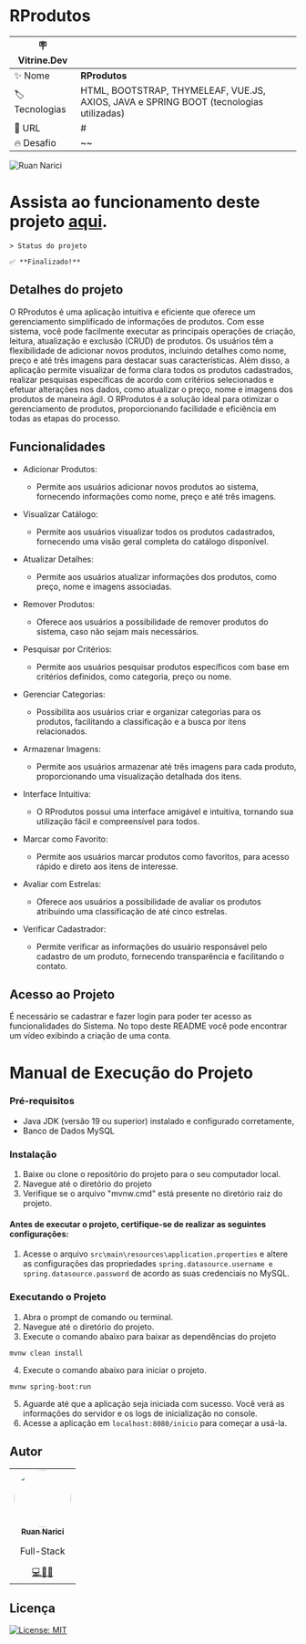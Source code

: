 # RProdutos

| :placard: Vitrine.Dev |     |
| -------------  | --- |
| :sparkles: Nome        | **RProdutos**
| :label: Tecnologias | HTML, BOOTSTRAP, THYMELEAF, VUE.JS, AXIOS, JAVA e SPRING BOOT (tecnologias utilizadas)
| :rocket: URL         | #
| :fire: Desafio     | ~~

<!-- Inserir imagem com a #vitrinedev ao final do link -->
![Ruan Narici](#vitrinedev)
<h1>
    Assista ao funcionamento deste projeto <a href="#">aqui</a>.
</h1>

``` 
> Status do projeto 

✅ **Finalizado!**

```
## Detalhes do projeto
O RProdutos é uma aplicação intuitiva e eficiente que oferece um gerenciamento simplificado de informações de produtos. Com esse sistema, você pode facilmente executar as principais operações de criação, leitura, atualização e exclusão (CRUD) de produtos. Os usuários têm a flexibilidade de adicionar novos produtos, incluindo detalhes como nome, preço e até três imagens para destacar suas características. Além disso, a aplicação permite visualizar de forma clara todos os produtos cadastrados, realizar pesquisas específicas de acordo com critérios selecionados e efetuar alterações nos dados, como atualizar o preço, nome e imagens dos produtos de maneira ágil. O RProdutos é a solução ideal para otimizar o gerenciamento de produtos, proporcionando facilidade e eficiência em todas as etapas do processo.


## Funcionalidades
* Adicionar Produtos:
    * Permite aos usuários adicionar novos produtos ao sistema, fornecendo informações como nome, preço e até três imagens.

* Visualizar Catálogo:
    * Permite aos usuários visualizar todos os produtos cadastrados, fornecendo uma visão geral completa do catálogo disponível.

* Atualizar Detalhes:
    * Permite aos usuários atualizar informações dos produtos, como preço, nome e imagens associadas.

* Remover Produtos:
    * Oferece aos usuários a possibilidade de remover produtos do sistema, caso não sejam mais necessários.

* Pesquisar por Critérios:
    * Permite aos usuários pesquisar produtos específicos com base em critérios definidos, como categoria, preço ou nome.

* Gerenciar Categorias:
    * Possibilita aos usuários criar e organizar categorias para os produtos, facilitando a classificação e a busca por itens relacionados.

* Armazenar Imagens:
    * Permite aos usuários armazenar até três imagens para cada produto, proporcionando uma visualização detalhada dos itens.

* Interface Intuitiva:
    * O RProdutos possui uma interface amigável e intuitiva, tornando sua utilização fácil e compreensível para todos.

* Marcar como Favorito:
    * Permite aos usuários marcar produtos como favoritos, para acesso rápido e direto aos itens de interesse.

* Avaliar com Estrelas:
    * Oferece aos usuários a possibilidade de avaliar os produtos atribuindo uma classificação de até cinco estrelas.

* Verificar Cadastrador:
   * Permite verificar as informações do usuário responsável pelo cadastro de um produto, fornecendo transparência e facilitando o contato.

## Acesso ao Projeto
É necessário se cadastrar e fazer login para poder ter acesso as funcionalidades do Sistema. No topo deste README você pode encontrar um vídeo exibindo a criação de uma conta.

# Manual de Execução do Projeto
### Pré-requisitos
* Java JDK (versão 19 ou superior) instalado e configurado corretamente,
* Banco de Dados MySQL

### Instalação
1. Baixe ou clone o repositório do projeto para o seu computador local.
2. Navegue até o diretório do projeto
3. Verifique se o arquivo "mvnw.cmd" está presente no diretório raiz do projeto.

#### Antes de executar o projeto, certifique-se de realizar as seguintes configurações:
1. Acesse o arquivo ```src\main\resources\application.properties``` e altere as configurações das propriedades ```spring.datasource.username e spring.datasource.password``` de acordo as suas credenciais no MySQL. 

### Executando o Projeto
1. Abra o prompt de comando ou terminal.
2. Navegue até o diretório do projeto.
3. Execute o comando abaixo para baixar as dependências do projeto
```
mvnw clean install
```
4. Execute o comando abaixo para iniciar o projeto.
```
mvnw spring-boot:run
```
5. Aguarde até que a aplicação seja iniciada com sucesso. Você verá as informações do servidor e os logs de inicialização no console.
6. Acesse a aplicação em ```localhost:8080/inicio``` para começar a usá-la.




## Autor
<table>
    <tr>
        <td align="center">
            <a href="https://www.linkedin.com/in/ruan-narici/" target="_blank">
                <img style="border-radius: 50%;" src="https://avatars.githubusercontent.com/u/92829669?s=400&u=946a08e899ba7da8f24022a89417e73cf926341f&v=4" width="100px;" alt=""/>
                <br />
                <sub>
                    <b>Ruan Narici</b>
                </sub>
            </a>
            <br />
            <p>Full-Stack</p>
            <a href="https://www.linkedin.com/in/ruan-narici/" title="Ruan Narici" target="_blank">💻👨‍💻</a>
        </td>
    </tr>
</table>

## Licença

[![License: MIT](https://img.shields.io/badge/License-MIT-green.svg)](https://github.com/ruan-narici/RProdutos/blob/main/LICENSE)

